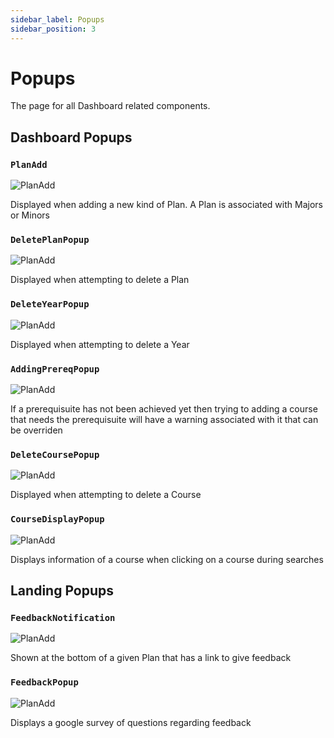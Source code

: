 ```yaml
---
sidebar_label: Popups
sidebar_position: 3
---
```

# Popups
The page for all Dashboard related components.

## Dashboard Popups

### ``PlanAdd``
![PlanAdd](/img/components/popups/PlanAdd.png)

Displayed when adding a new kind of Plan. A Plan is associated with Majors or Minors

### ``DeletePlanPopup``
![PlanAdd](/img/components/popups/DeletePlanPopup.png)

Displayed when attempting to delete a Plan

### ``DeleteYearPopup``
![PlanAdd](/img/components/popups/DeleteYearPopup.png)

Displayed when attempting to delete a Year

### ``AddingPrereqPopup``
![PlanAdd](/img/components/popups/AddingPrereqPopup.png)

If a prerequisuite has not been achieved yet then trying to adding a course that needs
the prerequisuite will have a warning associated with it that can be overriden 

### ``DeleteCoursePopup``
![PlanAdd](/img/components/popups/DeleteCoursePopup.png)

Displayed when attempting to delete a Course

### ``CourseDisplayPopup``
![PlanAdd](/img/components/popups/CourseDisplayPopup.png)

Displays information of a course when clicking on a course during searches

## Landing Popups

### ``FeedbackNotification``
![PlanAdd](/img/components/popups/FeedbackNotification.png)

Shown at the bottom of a given Plan that has a link to give feedback

### ``FeedbackPopup``
![PlanAdd](/img/components/popups/FeedbackPopup.png)

Displays a google survey of questions regarding feedback

